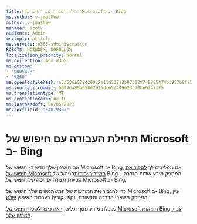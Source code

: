 ```yaml
---
title: תחילת העבודה עם חיפוש של Microsoft ב- Bing
ms.author: v-jmathew
author: v-jmathew
manager: scotv
audience: Admin
ms.topic: article
ms.service: o365-administration
ROBOTS: NOINDEX, NOFOLLOW
localization_priority: Normal
ms.collection: Adm_O365
ms.custom:
- "9005423"
- "9260"
ms.openlocfilehash: a5d506a0784200c2e11d338a3b973128748785474bc957b8f75f67a72324503b
ms.sourcegitcommit: b5f7da89a650d2915dc652449623c78be6247175
ms.translationtype: MT
ms.contentlocale: he-IL
ms.lasthandoff: 08/05/2021
ms.locfileid: "54079307"
---
```

# <a name="get-started-with-microsoft-search-in-bing"></a>תחילת העבודה עם חיפוש של Microsoft ב- Bing

אם הארגון שלך חדש ב- חיפוש של Microsoft ב- Bing, אנו ממליצים לך [לסקור את חיפוש של Microsoft במדריך יסודות](https://go.microsoft.com/fwlink/p/?linkid=2127979)הניהול של Bing , המספק מידע אודות הגדרה, קביעת תצורה ופריסה של חיפוש של Microsoft ב- Bing.

כדי להגביר את המודעות של המשתמשים שלך חיפוש של Microsoft ב- Bing, עיין בערכות האימוץ [שלנו](https://go.microsoft.com/fwlink/p/?LinkID=2114710) (קובץ .zip), המספק משאבי הדרכה ותקשורת.

לקבלת מידע נוסף וכלים, [ראה כיצד לשפר חיפוש של Microsoft תוצאות Bing עבור הארגון שלך](https://go.microsoft.com/fwlink/?linkid=2152022).
